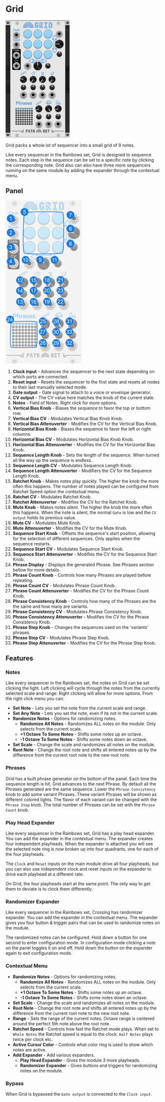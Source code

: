 
# Grid
![Image of Grid module](../images/Grid.png)

Grid packs a whole lot of sequencer into a small grid of 9 notes.

Like every sequencer in the Rainbows set, Grid is designed to sequence notes. Each step in the sequence can be set to a specific note by clicking the corresponding note. Grid also can also have three more sequencers running on the same module by adding the expander through the contextual menu.

## Panel

![Image of controls](../images/Grid/labels.png)

1. **Clock input** - Advances the sequencer to the next state depending on which ports are connected.
2. **Reset input** - Resets the sequencer to the first state and resets all nodes to their last manually selected mode.
3. **Gate output** - Gate signal to attach to a voice or envelope generator.
4. **CV output** - The CV value here matches the knob of the current state. 
5. **Notes** - Field of Notes. Right click for more options.
6. **Vertical Bias Knob** - Biases the sequence to favor the top or bottom row.
7. **Vertical Bias CV** - Modulates Vertical Bias Knob Knob.
8. **Vertical Bias Attenuverter** - Modifies the CV for the Vertical Bias Knob.
9. **Horizontal Bias Knob** - Biases the sequence to favor the left or right columns.
10. **Horizontal Bias CV** - Modulates Horizontal Bias Knob Knob.
11. **Horizontal Bias Attenuverter** - Modifies the CV for the Horizontal Bias Knob.
12. **Sequence Length Knob** - Sets the length of the sequence. When turned all the way up the sequence is endless.
13. **Sequence Length CV** - Modulates Sequence Length Knob.
14. **Sequence Length Attenuverter** - Modifiers the CV for the Sequence Length Knob.
15. **Ratchet Knob** - Makes notes play quickly. The higher the knob the more often this happens. The number of notes played can be configured from Ratchet Speed option the contextual menu.
16. **Ratchet CV** - Modulates Ratchet Knob.
17. **Ratchet Attenuverter** - Modifies the CV for the Ratchet Knob.
18. **Mute Knob** - Makes notes silent. The higher the knob the more often this happens. When the note is silent, the normal `Gate` is low and the `CV output` holds its previous value.
19. **Mute CV** - Modulates Mute Knob.
20. **Mute Attenuverter** - Modifies the CV for the Mute Knob.
21. **Sequence Start Knob** - Offsets the sequence's start position, allowing for the selection of different sequences. Only applies when the sequence restarts.
22. **Sequence Start CV** - Modulates Sequence Start Knob.
23. **Sequence Start Attenuverter** - Modifies the CV for the Sequence Start Knob.
24. **Phrase Display** - Displays the generated Phrase. See Phrases section bellow for more details.
25. **Phrase Count Knob** - Controls how many Phrases are played before repeating.
26. **Phrase Count CV** - Modulates Phrase Count Knob.
27. **Phrase Count Attenuverter** - Modifies the CV for the Phrase Count Knob.
28. **Phrase Consistency Knob** - Controls how many of the Phrases are the the same and how many are variants.
29. **Phrase Consistency CV** - Modulates Phrase Consistency Knob.
30. **Phrase Consistency Attenuverter** - Modifies the CV for the Phrase Consistency Knob.
31. **Phrase Step Knob** - Changes the sequences used on the 'variants' phrases. 
32. **Phrase Step CV** - Modulates Phrase Step Knob.
33. **Phrase Step Attenuverter** - Modifies the CV for the Phrase Step Knob.


## Features

### Notes

Like every sequencer in the Rainbows set, the notes on Grid can be set clicking the light. Left clicking will cycle through the notes from the currently selected scale and range. Right clicking will allow for more options. From the right click menu you can:

- **Set Note** - Lets you set the note from the current scale and range.
- **Set Any Note** - Lets you set the note, even if its not in the current scale.
- **Randomize Notes** - Options for randomizing notes.
  - **Randomize All Notes** - Randomizes ALL notes on the module. Only selects from the current scale.
  - **+1 Octave To Some Notes** - Shifts some notes up an octave.
  - **-1 Octave To Some Notes** - Shifts some notes down an octave.
- **Set Scale** -  Change the scale and randomizes all notes on the module.
- **Root Note** -  Change the root note and shifts all entered notes up by the difference from the current root note to the new root note.

### Phrases

Grid has a built phrase generator on the bottom of the panel. Each time the sequence length is hit, Grid advances to the next Phrase. By default all the Phrases generated are the same sequence. Lower the `Phrase Consistency` knob to add some variant Phrases. These variant Phrases will be shown as different colored lights. The flavor of each variant can be changed with the `Phrase Step` knob. The total number of Phrases can be set with the `Phrase Count` knob.

### Play Head Expander

Like every sequencer in the Rainbows set, Grid has a play head expander. You can add the expander in the contextual menu. The expander creates four independent playheads. When the expander is attached you will see the selected note ring is now broken up into four quadrants, one for each of the four playheads.

The `Clock` and `Reset` inputs on the main module drive all four playheads, but you can also use independent clock and reset inputs on the expander to drive each playhead at a different rate.

On Grid, the four playheads start at the same point. The only way to get them to deviate is to clock them differently.

### Randomizer Expander

Like every sequencer in the Rainbows set, Crossing has randomizer expander. You can add the expander in the contextual menu. The expander gives you four button & trigger pairs that can be used to randomize notes on the module.

The randomized notes can be configured. Hold down a button for one second to enter configuration mode. In configuration mode clicking a note on the panel toggles it on and off. Hold down the button on the expander again to exit configuration mode.

### Contextual Menu

- **Randomize Notes** - Options for randomizing notes.
  - **Randomize All Notes** - Randomizes ALL notes on the module. Only selects from the current scale.
  - **+1 Octave To Some Notes** - Shifts some notes up an octave.
  - **-1 Octave To Some Notes** - Shifts some notes down an octave.
- **Set Scale** -  Change the scale and randomizes all notes on the module.
- **Root Note** -  Change the root note and shifts all entered notes up by the difference from the current root note to the new root note.
- **Range** - Sets the range of the current notes. Octave range is centered around the perfect 5th note above the root note.
- **Ratchet Speed** - Controls how fast the Ratchet mode plays. When set to `Whole Notes` the Ratchet speed is equal to the clock. `Half Notes` plays twice per clock etc.
- **Active Cursor Color** - Controls what color ring is used to show which notes are active.
- **Add Expander** - Add various expanders.
  - **Play Head Expander** - Gives the module 3 more playheads.
  - **Randomizer Expander** - Gives buttons and triggers for randomizing notes on the module.

### Bypass

When Grid is bypassed the `Gate output` is connected to the `Clock input`.
